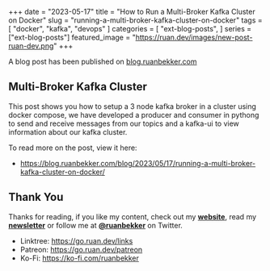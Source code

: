 +++
date = "2023-05-17"
title = "How to Run a Multi-Broker Kafka Cluster on Docker"
slug = "running-a-multi-broker-kafka-cluster-on-docker"
tags = [
    "docker",
    "kafka",
    "devops"
]
categories = [
    "ext-blog-posts",
]
series = ["ext-blog-posts"]
featured_image = "https://ruan.dev/images/new-post-ruan-dev.png"
+++

A blog post has been published on [blog.ruanbekker.com](https://blog.ruanbekker.com/blog/2023/05/17/running-a-multi-broker-kafka-cluster-on-docker/)

## Multi-Broker Kafka Cluster

This post shows you how to setup a 3 node kafka broker in a cluster using docker compose, we have developed a producer and consumer in pythong to send and receive messages from our topics and a kafka-ui to view information about our kafka cluster.

To read more on the post, view it here:

- https://blog.ruanbekker.com/blog/2023/05/17/running-a-multi-broker-kafka-cluster-on-docker/

## Thank You

Thanks for reading, if you like my content, check out my **[website](https://ruan.dev)**, read my **[newsletter](http://digests.ruanbekker.com/?via=ruan-dot-dev-blog)** or follow me at **[@ruanbekker](https://twitter.com/ruanbekker)** on Twitter.

- Linktree: https://go.ruan.dev/links
- Patreon: https://go.ruan.dev/patreon
- Ko-Fi: https://ko-fi.com/ruanbekker
